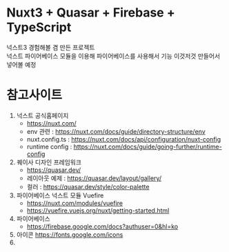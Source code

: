 # Nuxt3 + Quasar + Firebase + TypeScript

넉스트3 경험해볼 겸 만든 프로젝트  
넉스트 파이어베이스 모듈을 이용해 파이어베이스를 사용해서 기능 이것저것 만들어서 넣어볼 예정

# 참고사이트

1. 넉스트 공식홈페이지
   - https://nuxt.com/
   - env 관련 : https://nuxt.com/docs/guide/directory-structure/env
   - nuxt.config.ts : https://nuxt.com/docs/api/configuration/nuxt-config
   - runtime config : https://nuxt.com/docs/guide/going-further/runtime-config
2. 퀘이사 디자인 프레임워크
   - https://quasar.dev/
   - 레이아웃 예제 : https://quasar.dev/layout/gallery/
   - 컬러 : https://quasar.dev/style/color-palette
3. 파이어베이스 넉스트 모듈 Vuefire
   - https://nuxt.com/modules/vuefire
   - https://vuefire.vuejs.org/nuxt/getting-started.html
4. 파이어베이스
   - https://firebase.google.com/docs?authuser=0&hl=ko
5. 아이콘
   https://fonts.google.com/icons
6.

